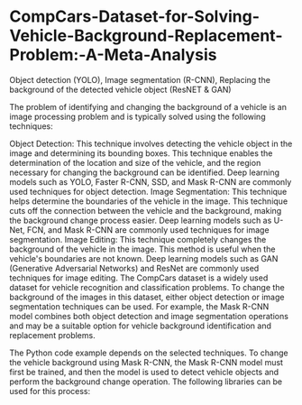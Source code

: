 # CompCars-Dataset-for-Solving-Vehicle-Background-Replacement-Problem:-A-Meta-Analysis
Object detection (YOLO), Image segmentation (R-CNN), Replacing the background of the detected vehicle object (ResNET &amp; GAN)

The problem of identifying and changing the background of a vehicle is an image processing problem and is typically solved using the following techniques:

Object Detection: This technique involves detecting the vehicle object in the image and determining its bounding boxes. This technique enables the determination of the location and size of the vehicle, and the region necessary for changing the background can be identified. Deep learning models such as YOLO, Faster R-CNN, SSD, and Mask R-CNN are commonly used techniques for object detection. 
Image Segmentation: This technique helps determine the boundaries of the vehicle in the image. This technique cuts off the connection between the vehicle and the background, making the background change process easier. Deep learning models such as U-Net, FCN, and Mask R-CNN are commonly used techniques for image segmentation.
Image Editing: This technique completely changes the background of the vehicle in the image. This method is useful when the vehicle's boundaries are not known. Deep learning models such as GAN (Generative Adversarial Networks) and ResNet are commonly used techniques for image editing.
The CompCars dataset is a widely used dataset for vehicle recognition and classification problems. To change the background of the images in this dataset, either object detection or image segmentation techniques can be used. For example, the Mask R-CNN model combines both object detection and image segmentation operations and may be a suitable option for vehicle background identification and replacement problems.

The Python code example depends on the selected techniques. To change the vehicle background using Mask R-CNN, the Mask R-CNN model must first be trained, and then the model is used to detect vehicle objects and perform the background change operation. The following libraries can be used for this process:
